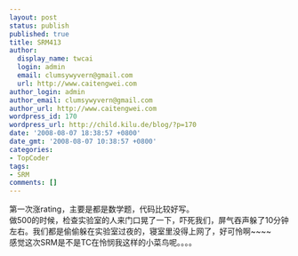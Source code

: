 ```yaml
---
layout: post
status: publish
published: true
title: SRM413
author:
  display_name: twcai
  login: admin
  email: clumsywyvern@gmail.com
  url: http://www.caitengwei.com
author_login: admin
author_email: clumsywyvern@gmail.com
author_url: http://www.caitengwei.com
wordpress_id: 170
wordpress_url: http://child.kilu.de/blog/?p=170
date: '2008-08-07 18:38:57 +0800'
date_gmt: '2008-08-07 10:38:57 +0800'
categories:
- TopCoder
tags:
- SRM
comments: []
---
```

<p>第一次涨rating，主要是都是数学题，代码比较好写。<br />
做500的时候，检查实验室的人来门口晃了一下，吓死我们，屏气吞声躲了10分钟左右。我们都是偷偷躲在实验室过夜的，寝室里没得上网了，好可怜啊~~~~<br />
感觉这次SRM是不是TC在怜悯我这样的小菜鸟呢。。。。</p>
